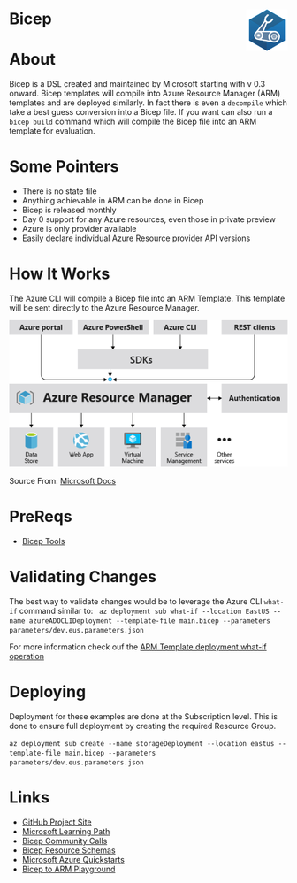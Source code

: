 # Bicep <img align="right" width="75" height="75" src="images/bicep/bicep_logo.png" alt="Azure Bicep Logo">
# About
Bicep is a DSL created and maintained by Microsoft starting with v 0.3 onward. Bicep templates will compile into Azure Resource Manager (ARM) templates and are deployed similarly. In fact there is even a `decompile` which take a best guess conversion into a Bicep file. If you want can also run a `bicep build` command which will compile the Bicep file into an ARM template for evaluation.

# Some Pointers
- There is no state file
- Anything achievable in ARM can be done in Bicep
- Bicep is released monthly
- Day 0 support for any Azure resources, even those in private preview
- Azure is only provider available
- Easily declare individual Azure Resource provider API versions

# How It Works
The Azure CLI will compile a Bicep file into an ARM Template. This template will be sent directly to the Azure Resource Manager.

![Diagram illustrating Azure Consistent Management Layer](images/ARM/consistent-management-layer.png)

Source From: [Microsoft Docs](https://docs.microsoft.com/en-us/azure/azure-resource-manager/management/overview) 

# PreReqs
- [Bicep Tools](https://docs.microsoft.com/en-us/azure/azure-resource-manager/bicep/install#vs-code-and-bicep-extension)

# Validating Changes
The best way to validate changes would be to leverage the Azure CLI `what-if` command similar to:
` az deployment sub what-if --location EastUS --name azureADOCLIDeployment --template-file main.bicep --parameters parameters/dev.eus.parameters.json`

For more information check ouf the [ARM Template deployment what-if operation](https://docs.microsoft.com/en-us/azure/azure-resource-manager/templates/deploy-what-if?tabs=azure-powershell)

# Deploying
Deployment for these examples are done at the Subscription level. This is done to ensure full deployment by creating the required Resource Group.

`az deployment sub create --name storageDeployment --location eastus --template-file main.bicep --parameters parameters/dev.eus.parameters.json`

# Links
- [GitHub Project Site](https://github.com/Azure/bicep)
- [Microsoft Learning Path](https://docs.microsoft.com/en-us/learn/paths/fundamentals-bicep/)
- [Bicep Community Calls](https://www.youtube.com/channel/UCZZ3-oMrVI5ssheMzaWC4uQ/videos)
- [Bicep Resource Schemas](https://docs.microsoft.com/en-us/azure/templates/)
- [Microsoft Azure Quickstarts](https://azure.microsoft.com/en-us/resources/templates/)
- [Bicep to ARM Playground](https://bicepdemo.z22.web.core.windows.net/)